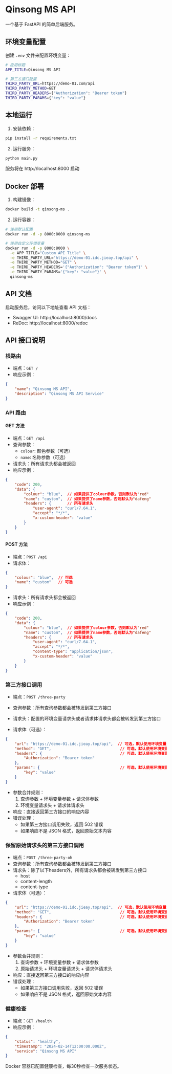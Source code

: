 # Qinsong MS API

一个基于 FastAPI 的简单后端服务。

## 环境变量配置

创建 `.env` 文件来配置环境变量：

```bash
# 应用标题
APP_TITLE=Qinsong MS API

# 第三方接口配置
THIRD_PARTY_URL=https://demo-01.com/api
THIRD_PARTY_METHOD=GET
THIRD_PARTY_HEADERS={"Authorization": "Bearer token"}
THIRD_PARTY_PARAMS={"key": "value"}
```

## 本地运行

1. 安装依赖：
```bash
pip install -r requirements.txt
```

2. 运行服务：
```bash
python main.py
```

服务将在 http://localhost:8000 启动

## Docker 部署

1. 构建镜像：
```bash
docker build -t qinsong-ms .
```

2. 运行容器：
```bash
# 使用默认配置
docker run -d -p 8000:8000 qinsong-ms

# 使用自定义环境变量
docker run -d -p 8000:8000 \
  -e APP_TITLE="Custom API Title" \
  -e THIRD_PARTY_URL="https://demo-01.idc.jieay.top/api" \
  -e THIRD_PARTY_METHOD="GET" \
  -e THIRD_PARTY_HEADERS='{"Authorization": "Bearer token"}' \
  -e THIRD_PARTY_PARAMS='{"key": "value"}' \
  qinsong-ms
```

## API 文档

启动服务后，访问以下地址查看 API 文档：
- Swagger UI: http://localhost:8000/docs
- ReDoc: http://localhost:8000/redoc

## API 接口说明

### 根路由
- 端点：`GET /`
- 响应示例：
```json
{
    "name": "Qinsong MS API",
    "description": "Qinsong MS API Service"
}
```

### API 路由
#### GET 方法
- 端点：`GET /api`
- 查询参数：
  - `colour`: 颜色参数（可选）
  - `name`: 名称参数（可选）
- 请求头：所有请求头都会被返回
- 响应示例：
```json
{
    "code": 200,
    "data": {
        "colour": "blue",  // 如果提供了colour参数，否则默认为"red"
        "name": "custom",  // 如果提供了name参数，否则默认为"dafeng"
        "headers": {       // 所有请求头
            "user-agent": "curl/7.64.1",
            "accept": "*/*",
            "x-custom-header": "value"
        }
    }
}
```

#### POST 方法
- 端点：`POST /api`
- 请求体：
```json
{
    "colour": "blue",  // 可选
    "name": "custom"   // 可选
}
```
- 请求头：所有请求头都会被返回
- 响应示例：
```json
{
    "code": 200,
    "data": {
        "colour": "blue",  // 如果提供了colour参数，否则默认为"red"
        "name": "custom",  // 如果提供了name参数，否则默认为"dafeng"
        "headers": {       // 所有请求头
            "user-agent": "curl/7.64.1",
            "accept": "*/*",
            "content-type": "application/json",
            "x-custom-header": "value"
        }
    }
}
```

### 第三方接口调用
- 端点：`POST /three-party`
- 查询参数：所有查询参数都会被转发到第三方接口
- 请求头：配置的环境变量请求头或者请求体请求头都会被转发到第三方接口

- 请求体（可选）：
```json
{
    "url": "https://demo-01.idc.jieay.top/api",  // 可选，默认使用环境变量配置
    "method": "GET",                              // 可选，默认使用环境变量配置
    "headers": {                                  // 可选，默认使用环境变量配置
        "Authorization": "Bearer token"
    },
    "params": {                                   // 可选，默认使用环境变量配置
        "key": "value"
    }
}
```
- 参数合并规则：
  1. 查询参数 + 环境变量参数 + 请求体参数
  2. 环境变量请求头 + 请求体请求头
- 响应：直接返回第三方接口的响应内容
- 错误处理：
  - 如果第三方接口调用失败，返回 502 错误
  - 如果响应不是 JSON 格式，返回原始文本内容

### 保留原始请求头的第三方接口调用
- 端点：`POST /three-party-oh`
- 查询参数：所有查询参数都会被转发到第三方接口
- 请求头：除了以下headers外，所有请求头都会被转发到第三方接口
  - host
  - content-length
  - content-type
- 请求体（可选）：
```json
{
    "url": "https://demo-01.idc.jieay.top/api",  // 可选，默认使用环境变量配置
    "method": "GET",                              // 可选，默认使用环境变量配置
    "headers": {                                  // 可选，默认使用环境变量配置
        "Authorization": "Bearer token"
    },
    "params": {                                   // 可选，默认使用环境变量配置
        "key": "value"
    }
}
```
- 参数合并规则：
  1. 查询参数 + 环境变量参数 + 请求体参数
  2. 原始请求头 + 环境变量请求头 + 请求体请求头
- 响应：直接返回第三方接口的响应内容
- 错误处理：
  - 如果第三方接口调用失败，返回 502 错误
  - 如果响应不是 JSON 格式，返回原始文本内容

### 健康检查
- 端点：`GET /health`
- 响应示例：
```json
{
    "status": "healthy",
    "timestamp": "2024-02-14T12:00:00.000Z",
    "service": "Qinsong MS API"
}
```

Docker 容器已配置健康检查，每30秒检查一次服务状态。 
